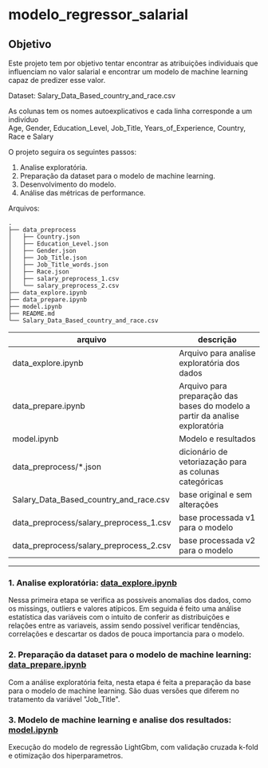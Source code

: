 # modelo_regressor_salarial

## Objetivo
Este projeto tem por objetivo tentar encontrar as atribuições individuais que influenciam no valor salarial e encontrar um modelo de machine learning capaz de predizer esse valor.

Dataset: Salary_Data_Based_country_and_race.csv

As colunas tem os nomes autoexplicativos e cada linha corresponde a um indivíduo <br>
Age, Gender, Education_Level, Job_Title, Years_of_Experience, Country, Race e Salary

O projeto seguira os seguintes passos:

1. Analise exploratória.
2. Preparação da dataset para o modelo de machine learning.
3. Desenvolvimento do modelo.
4. Análise das métricas de performance.

Arquivos: 
```
.
├── data_preprocess
│   ├── Country.json
│   ├── Education_Level.json
│   ├── Gender.json
│   ├── Job_Title.json
│   ├── Job_Title_words.json
│   ├── Race.json
│   ├── salary_preprocess_1.csv
│   └── salary_preprocess_2.csv
├── data_explore.ipynb
├── data_prepare.ipynb
├── model.ipynb
├── README.md
└── Salary_Data_Based_country_and_race.csv
```

| arquivo  | descrição  |
|--------------|--------------|
| data_explore.ipynb  | Arquivo para analise exploratória dos dados  |
| data_prepare.ipynb  | Arquivo para preparação das bases do modelo a partir da analise exploratória |
| model.ipynb         | Modelo e resultados  |
| data_preprocess/*.json   | dicionário de vetoriazação para as colunas categóricas  |
| Salary_Data_Based_country_and_race.csv   | base original e sem alterações  |
| data_preprocess/salary_preprocess_1.csv   | base processada v1 para o modelo  |
| data_preprocess/salary_preprocess_2.csv   | base processada v2 para o modelo  |

___________________

### 1. Analise exploratória: [data_explore.ipynb](https://github.com/guisakuda/modelo_regressor_salarial/blob/main/data_explore.ipynb)

Nessa primeira etapa se verifica as possiveis anomalias dos dados, como os missings, outliers e valores atípicos.
Em seguida é feito uma análise estatística das variáveis com o intuito de conferir as distribuições e relações entre as variaveis, assim sendo possivel verificar tendências, correlações e descartar os dados de pouca importancia para o modelo.

### 2. Preparação da dataset para o modelo de machine learning: [data_prepare.ipynb](https://github.com/guisakuda/modelo_regressor_salarial/blob/main/data_prepare.ipynb)

Com a análise exploratória feita, nesta etapa é feita a preparação da base para o modelo de machine learning. São duas versões que diferem no tratamento da variável "Job_Title".

### 3. Modelo de machine learning e analise dos resultados: [model.ipynb](https://github.com/guisakuda/modelo_regressor_salarial/blob/main/model.ipynb)

Execução do modelo de regressão LightGbm, com validação cruzada k-fold e otimização dos hiperparametros.
